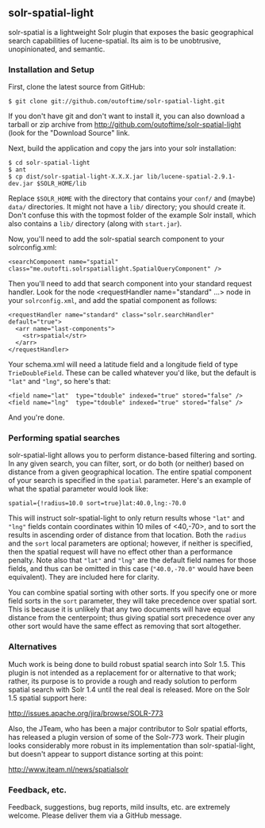 ## solr-spatial-light

solr-spatial is a lightweight Solr plugin that exposes the basic geographical
search capabilities of lucene-spatial. Its aim is to be unobtrusive,
unopinionated, and semantic.

### Installation and Setup

First, clone the latest source from GitHub:

    $ git clone git://github.com/outoftime/solr-spatial-light.git

If you don't have git and don't want to install it, you can also download a
tarball or zip archive from http://github.com/outoftime/solr-spatial-light (look for
the "Download Source" link.

Next, build the application and copy the jars into your solr installation:

    $ cd solr-spatial-light
    $ ant
    $ cp dist/solr-spatial-light-X.X.X.jar lib/lucene-spatial-2.9.1-dev.jar $SOLR_HOME/lib

Replace `$SOLR_HOME` with the directory that contains your `conf/` and (maybe)
`data/` directories. It might not have a `lib/` directory; you should create it.
Don't confuse this with the topmost folder of the example Solr install, which
also contains a `lib/` directory (along with `start.jar`).

Now, you'll need to add the solr-spatial search component to your
solrconfig.xml:

    <searchComponent name="spatial" class="me.outofti.solrspatiallight.SpatialQueryComponent" />

Then you'll need to add that search component into your standard request
handler. Look for the node &lt;requestHandler name="standard" ...&gt; node in
your `solrconfig.xml`, and add the spatial component as follows:

    <requestHandler name="standard" class="solr.searchHandler" default="true">
      <arr name="last-components">
        <str>spatial</str>
      </arr>
    </requestHandler>

Your schema.xml will need a latitude field and a longitude field of type
`TrieDoubleField`. These can be called whatever you'd like, but the default is
`"lat"` and `"lng"`, so here's that:

    <field name="lat"  type="tdouble" indexed="true" stored="false" />
    <field name="lng"  type="tdouble" indexed="true" stored="false" />

And you're done.

### Performing spatial searches

solr-spatial-light allows you to perform distance-based filtering and sorting. In any
given search, you can filter, sort, or do both (or neither) based on distance
from a given geographical location. The entire spatial component of your search
is specified in the `spatial` parameter. Here's an example of what the spatial
parameter would look like:

    spatial={!radius=10.0 sort=true}lat:40.0,lng:-70.0

This will instruct solr-spatial-light to only return results whose `"lat"` and `"lng"`
fields contain coordinates within 10 miles of &lt;40,-70&gt;, and to sort the
results in ascending order of distance from that location. Both the `radius` and
the `sort` local parameters are optional; however, if neither is specified, then
the spatial request will have no effect other than a performance penalty. Note
also that `"lat"` and `"lng"` are the default field names for those fields, and thus
can be omitted in this case (`"40.0,-70.0"` would have been equivalent). They
are included here for clarity.

You can combine spatial sorting with other sorts. If you specify one or more
field sorts in the `sort` parameter, they will take precedence over spatial
sort. This is because it is unlikely that any two documents will have equal
distance from the centerpoint; thus giving spatial sort precedence over any
other sort would have the same effect as removing that sort altogether.

### Alternatives

Much work is being done to build robust spatial search into Solr 1.5. This
plugin is not intended as a replacement for or alternative to that work; rather,
its purpose is to provide a rough and ready solution to perform spatial search
with Solr 1.4 until the real deal is released. More on the Solr 1.5 spatial
support here:

http://issues.apache.org/jira/browse/SOLR-773

Also, the JTeam, who has been a major contributor to Solr spatial efforts, has
released a plugin version of some of the Solr-773 work. Their plugin looks
considerably more robust in its implementation than solr-spatial-light, but
doesn't appear to support distance sorting at this point:

http://www.jteam.nl/news/spatialsolr

### Feedback, etc.

Feedback, suggestions, bug reports, mild insults, etc. are extremely welcome.
Please deliver them via a GitHub message.
